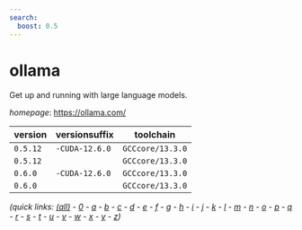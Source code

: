 ```yaml
---
search:
  boost: 0.5
---
```

# ollama

Get up and running with large language models.

*homepage*: <https://ollama.com/>

version | versionsuffix | toolchain
--------|---------------|----------
``0.5.12`` | ``-CUDA-12.6.0`` | ``GCCcore/13.3.0``
``0.5.12`` |  | ``GCCcore/13.3.0``
``0.6.0`` | ``-CUDA-12.6.0`` | ``GCCcore/13.3.0``
``0.6.0`` |  | ``GCCcore/13.3.0``


*(quick links: [(all)](../index.md) - [0](../0/index.md) - [a](../a/index.md) - [b](../b/index.md) - [c](../c/index.md) - [d](../d/index.md) - [e](../e/index.md) - [f](../f/index.md) - [g](../g/index.md) - [h](../h/index.md) - [i](../i/index.md) - [j](../j/index.md) - [k](../k/index.md) - [l](../l/index.md) - [m](../m/index.md) - [n](../n/index.md) - [o](../o/index.md) - [p](../p/index.md) - [q](../q/index.md) - [r](../r/index.md) - [s](../s/index.md) - [t](../t/index.md) - [u](../u/index.md) - [v](../v/index.md) - [w](../w/index.md) - [x](../x/index.md) - [y](../y/index.md) - [z](../z/index.md))*

